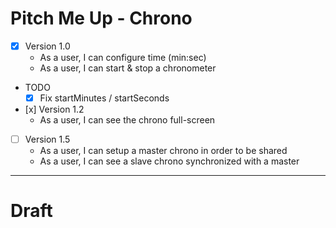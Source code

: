 # Pitch Me Up - Chrono

* [x] Version 1.0
    * As a user, I can configure time (min:sec)
    * As a user, I can start & stop a chronometer

* TODO
    * [x] Fix startMinutes / startSeconds

* [x] Version 1.2
    * As a user, I can see the chrono full-screen

* [ ] Version 1.5
    * As a user, I can setup a master chrono in order to be shared
    * As a user, I can see a slave chrono synchronized with a master


---

# Draft

<App>
    <Chrono>
        <Digits/>
        <Controls/>
        <SharedControls>
    <Chrono/>
</App>